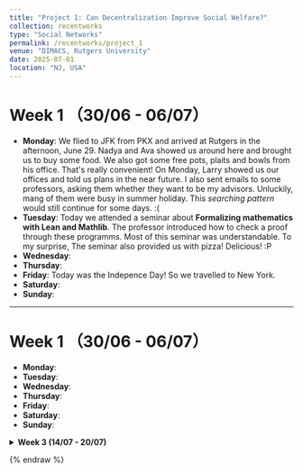 ```yaml
---
title: "Project 1: Can Decentralization Improve Social Welfare?"
collection: recentworks
type: "Social Networks"
permalink: /recentworks/project_1
venue: "DIMACS, Rutgers University"
date: 2025-07-01
location: "NJ, USA"
---
```


<!--
This is a description of a teaching experience. You can use markdown like any other post.
-->

Week 1 （30/06 - 06/07）
======

- **Monday**: We flied to JFK from PKX and arrived at Rutgers in the afternoon, June 29. Nadya and Ava showed us around here and brought us to buy some food. We also got some free pots, plaits and bowls from his office. That's really convenient! On Monday, Larry showed us our offices and told us plans in the near future. I also sent emails to some professors, asking them whether they want to be my advisors. Unluckily, mang of them were busy in summer holiday. This *searching pattern* would still continue for some days. :(  
- **Tuesday**: Today we attended a seminar about **Formalizing mathematics with Lean and Mathlib**. The professor introduced how to check a proof through these programms. Most of this seminar was understandable. To my surprise, The seminar also provided us with pizza! Delicious! :P
- **Wednesday**:
- **Thursday**:
- **Friday**: Today was the Indepence Day! So we travelled to New York.
- **Saturday**:
- **Sunday**:

-----



Week 1 （30/06 - 06/07）
======

- **Monday**:  
- **Tuesday**:  
- **Wednesday**:  
- **Thursday**:  
- **Friday**:  
- **Saturday**:  
- **Sunday**:  

</details>

<details>
<summary><strong>Week 3 (14/07 - 20/07)</strong></summary>

- **Monday**:  
- **Tuesday**:  
- **Wednesday**:  
- **Thursday**: Today I gave a pre about my work in five minutes. I briefly introduced our motivation and models and I gave some examples, which I think is very clear. You can find my [PPT](_recentworks/files/project1_ppt_0717_v1.pdf) here. In the afternoon, I read some materials about Economic Geography, including [*Why cities lose*](https://www.jonathanrodden.com/why-cities-lose), which studies how votees distribute would affect the election results. 
- **Friday**:  
- **Saturday**:  
- **Sunday**:  

</details>

{% endraw %}

